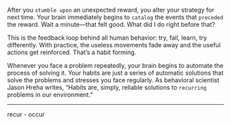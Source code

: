 

After you `stumble upon` an unexpected reward, you alter your
strategy for next time. Your brain immediately begins to `catalog` the
events that `preceded` the reward. Wait a minute—that felt good. What
did I do right before that?

This is the feedback loop behind all human behavior: try, fail, learn,
try differently. With practice, the useless movements fade away and
the useful actions get reinforced. That’s a habit forming.

Whenever you face a problem repeatedly, your brain begins to
automate the process of solving it. Your habits are just a series of
automatic solutions that solve the problems and stresses you face
regularly. As behavioral scientist Jason Hreha writes, “Habits are,
simply, reliable solutions to `recurring` problems in our environment.”

---
recur - occur